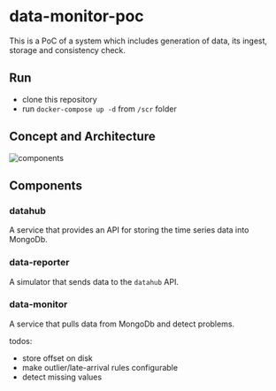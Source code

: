 # data-monitor-poc

This is a PoC of a system which includes generation of data, its ingest, storage and consistency check.

## Run

- clone this repository
- run `docker-compose up -d` from `/scr` folder

## Concept and Architecture

![components](https://raw.githubusercontent.com/mibrl12/data-monitor-poc/develop/assets/components.png)

## Components

### datahub

A service that provides an API for storing the time series data into MongoDb.

### data-reporter

A simulator that sends data to the `datahub` API.

### data-monitor

A service that pulls data from MongoDb and detect problems.

todos:
- store offset on disk
- make outlier/late-arrival rules configurable
- detect missing values
